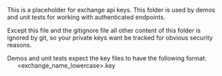 This is a placeholder for exchange api keys.
This folder is used by demos and unit tests for working with authenticated endpoints.

Except this file and the gitignore file all other content of this folder is ignored by git, so your private keys want be tracked for obvious security reasons.

Demos and unit tests expect the key files to have the following format: 
&nbsp;&nbsp;&nbsp;&nbsp;&nbsp;&nbsp;<exchange_name_lowercase>.key

